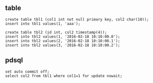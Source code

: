 ## table
    create table tbl1 (col1 int not null primary key, col2 char(10));
    insert into tbl1 values(1, 'aaa');
    
    create table tbl2 (id int, col2 timestamp(4));
    insert into tbl2 values(1, '2016-02-18 10:10:00.0');
    insert into tbl2 values(2, '2016-02-18 10:10:00.1');
    insert into tbl2 values(3, '2016-02-18 10:10:00.2');

## pdsql
    set auto commit off;
    select col2 from tbl1 where col1=1 for update nowait;
    